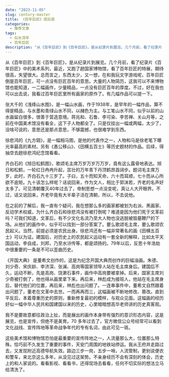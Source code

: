 ```yaml
---
date: "2023-11-05"
slug: century-master
title: 《百年巨匠》观后感
categories:
  - 推荐文章
tags:
  - 似水流年
  - 百年巨匠
description: "从《百年巨匠》到《百年巨匠》，是从纪录片到展览。几个月前，看了纪录片《百年巨匠》中的美术系列，最近，又跑了趟国家博物馆，看了百年巨匠的特展，期待很高，失望很大。总而言之，东西太少，又一想，在和我玩文字游戏呢，百年巨匠倒是百年巨匠，可一点没有巨匠百年的意思。大量的人物简历，这我可以不来博物馆也能知道，一二幅画作，少量精品，一点没有巨匠百年的厚度。不过，好在我也可以出去说，我看过百年巨匠里所有画家的原作了。"
---
```


从《百年巨匠》到《百年巨匠》，是从纪录片到展览。几个月前，看了纪录片《百年巨匠》中的美术系列，最近，又跑了趟国家博物馆，看了百年巨匠的特展，期待很高，失望很大。总而言之，东西太少，又一想，在和我玩文字游戏呢，百年巨匠倒是百年巨匠，可一点没有巨匠百年的意思。大量的人物简历，这我可以不来博物馆也能知道，一二幅画作，少量精品，一点没有巨匠百年的厚度。不过，好在我也可以出去说，我看过百年巨匠里所有画家的原作了。有几幅作品可以提一下。

张大千的《浅绛山水图》，是一幅山水画，作于1938年，是早年的一幅作品，算不得是精品，与水墨和青绿山水不同，以赭色为主。与工笔山水不同，似乎以前的山水画留白很多，很善于营造意境。蒋兆和、石鲁、李可染、李苦禅、关山月等，之前在中国美术馆没有看全，这下子人物都全了。只是仅挂出一幅或两幅，太少了，没啥可说的，意思还是那点意思，不够震撼，也很难学到东西。

徐悲鸿的《九方翶》，是一幅相马图，是他的代表作之一，人物和马是徐老笔下曝光率最高的素材。另有《愚公移山》、《田横五百士》等历史题材的作品。后续，得抽空去趟徐悲鸿纪念馆看看。

齐白石的《旭日松鹤图》，歌颂毛主席万岁万岁万万岁，竟有这么露骨地表达。旭日和松鹤，一轮红日冉冉升起，茁壮的万年青下丹顶鹤昂首阔步。题词毛主席万岁，此时，齐白石九十三岁了。子曰，五十而知天命，六十而耳顺，七十而从心所欲不逾矩。九十该怎么样呢？话说回来，作为文人，相比于郭沫若，齐老的名声好太多了。可见清朝覆灭40年过去了，帝制思想一点没变呢，真让人大开眼界。不过，话又说回来，齐老毕竟有大半辈子活在清朝，所以，不去说他。

在之前的了解后，我一直有个疑问，我在想那么多的画家都被划为右派、黑画家、反动学术权威，为什么齐白石和徐悲鸿没有被打倒呢？难道是因为他们死于文革前吗？可我们知道，文革后，有不少文化名流乃至大人物也没逃脱被毁墓鞭尸的下场。从他们的画作中，似乎可以找到一部分答案了。要么歌颂毛主席，要么歌颂农民起义。当然，前提必须是农民出身。徐悲鸿还有一幅非常著名的画《田横五百士》可以为证。建国后，对历史上的农民起义运动有一套全新的解释，比如太平天国运动，李自成，刘邦，乃至水浒传等，都是颂扬的。79年以后，反思十年浩劫中很重要的一条是不可以歪曲历史。

《开国大典》 是董希文创作的，这是为纪念开国大典而创作的巨幅油画。朱德、刘少奇、宋庆龄、李济深、张澜、高岗等国家领导人站在毛主席身后。建国后不久，运动不断，先是高岗、饶漱石事件，画作中高岗要被拿掉。后来，国家主席刘少奇被打倒了，他也得从画里拿下来。再后来，林彪成为接班人，他站在毛主席身后，替代他们的位置，再后来，林彪也出问题了。一连串事件中，董希文自然跟着出问题了，董老在文革中去世。一而再再而三，这幅画被不断地修改、篡改。直到平反后，本着尊重历史的原则，重新修复最初的模样，与观众见面。这幅画的经历好似一幅中华人民共和国建国以来的历史，心里暗暗想高华老师讲的历史真客观。

我不是要故意都往政治上扯，而是展出的画作本身带有强烈的意识形态内容，这是展览，也是宣传，但绝不是美育。70 多年过去了，官方微信公众号经常可以看到文化战线、宣传阵地等革命战争年代的专有名词，由此可见一斑。

这些美术馆和博物馆恐怕是最重要的宣传阵地之一，人流量那么大，位置那么特殊。恰巧前不久发生了重要的事件，天安门周围的地铁站停运。我从王府井走路过去，又发现附近高德导航失效。路边三步一岗，五步一哨，人流管制，更别说便衣和警车，来北京这么多年，从没见过这架势。不亲身经历不会有深刻的体会，历史上的和人家说的。看看影视、看看书，还得现场去看看，任何不切实际的想法立马给清洗了。
